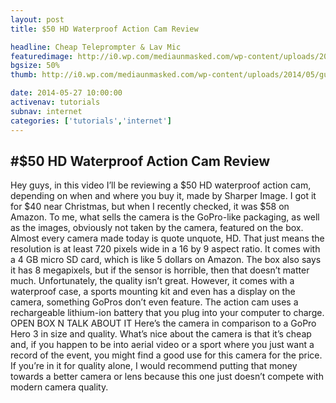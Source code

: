 ```yaml
---
layout: post
title: $50 HD Waterproof Action Cam Review

headline: Cheap Teleprompter & Lav Mic
featuredimage: http://i0.wp.com/mediaunmasked.com/wp-content/uploads/2014/05/gulpjs.jpg?zoom=1.5&resize=1920%2C1080
bgsize: 50%
thumb: http://i0.wp.com/mediaunmasked.com/wp-content/uploads/2014/05/gulpjs.jpg?zoom=1.5&resize=1920%2C1080

date: 2014-05-27 10:00:00
activenav: tutorials
subnav: internet
categories: ['tutorials','internet']
---
```

#$50 HD Waterproof Action Cam Review
---

Hey guys, in this video I’ll be reviewing a $50 HD waterproof action cam, depending on when and where you buy it, made by Sharper Image. I got it for $40 near Christmas, but when I recently checked, it was $58 on Amazon. To me, what sells the camera is the GoPro-like packaging, as well as the images, obviously not taken by the camera, featured on the box. Almost every camera made today is quote unquote, HD. That just means the resolution is at least 720 pixels wide in a 16 by 9 aspect ratio. It comes with a 4 GB micro SD card, which is like 5 dollars on Amazon. The box also says it has 8 megapixels, but if the sensor is horrible, then that doesn’t matter much. Unfortunately, the quality isn’t great. However, it comes with a waterproof case, a sports mounting kit and even has a display on the camera, something GoPros don’t even feature. The action cam uses a rechargeable lithium-ion battery that you plug into your computer to charge.
OPEN BOX N TALK ABOUT IT
Here’s the camera in comparison to a GoPro Hero 3 in size and quality. What’s nice about the camera is that it’s cheap and, if you happen to be into aerial video or a sport where you just want a record of the event, you might find a good use for this camera for the price. If you’re in it for quality alone, I would recommend putting that money towards a better camera or lens because this one just doesn’t compete with modern camera quality.
